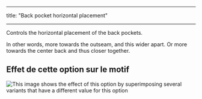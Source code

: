 - - -
title: "Back pocket horizontal placement"
- - -

Controls the horizontal placement of the back pockets.

In other words, more towards the outseam, and this wider apart. Or more towards the center back and thus closer together.

## Effet de cette option sur le motif

![This image shows the effect of this option by superimposing several variants that have a different value for this option](charlie_backpockethorizontalplacement_sample.svg "Effect of this option on the pattern")
